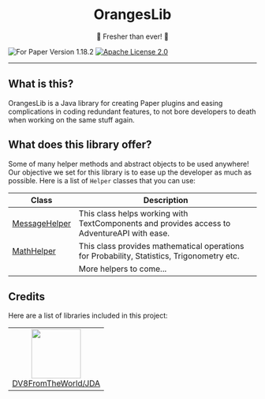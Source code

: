 <h1 align="center">OrangesLib</h1>

<p align="center">🍊 Fresher than ever! 🍊</p>

![For Paper Version 1.18.2](https://img.shields.io/badge/Paper%20Version-1.18.2-blue)
[![Apache License 2.0](https://img.shields.io/badge/license-Apache%20License%202.0-blue)](LICENSE)

---

## What is this?
OrangesLib is a Java library for creating Paper plugins
and easing complications in coding redundant features, to not bore developers
to death when working on the same stuff again.

## What does this library offer?
Some of many helper methods and abstract objects to be used anywhere! Our objective
we set for this library is to ease up the developer as much as possible.
Here is a list of `Helper` classes that you can use:

| Class                                                                               | Description                                                                                 |
|-------------------------------------------------------------------------------------|---------------------------------------------------------------------------------------------|
| [MessageHelper](src/main/java/io/orangeslopes/pluginlib/helpers/MessageHelper.java) | This class helps working with TextComponents and provides access to AdventureAPI with ease. |
| [MathHelper](src/main/java/io/orangeslopes/pluginlib/helpers/MathHelper.java)       | This class provides mathematical operations for Probability, Statistics, Trigonometry etc.  |
|                                                                                     | More helpers to come...                                                                     |

## Credits
Here are a list of libraries included in this project:
<table>
    <tr>
        <td align="center">
            <img src="https://raw.githubusercontent.com/DV8FromTheWorld/JDA/assets/assets/readme/logo.png" width="100px"/><br>
            <a href="https://github.com/DV8FromTheWorld/JDA">DV8FromTheWorld/JDA</a>
        </td>
    </tr>
</table>